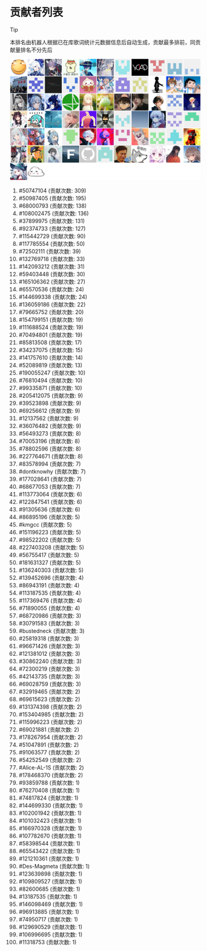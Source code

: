 # 贡献者列表

> [!TIP]
> 本排名由机器人根据已在库歌词统计元数据信息后自动生成，贡献最多排前，同贡献量排名不分先后

![贡献者头像画廊](./CONTRIBUTORS.svg)

1. #50747104 (贡献次数: 309)
2. #50987405 (贡献次数: 195)
3. #68000793 (贡献次数: 138)
4. #108002475 (贡献次数: 136)
5. #37899975 (贡献次数: 131)
6. #92374733 (贡献次数: 127)
7. #115442729 (贡献次数: 90)
8. #117785554 (贡献次数: 50)
9. #72502111 (贡献次数: 39)
10. #132769718 (贡献次数: 33)
11. #142093212 (贡献次数: 31)
12. #59403448 (贡献次数: 30)
13. #165106362 (贡献次数: 27)
14. #65570536 (贡献次数: 24)
15. #144699338 (贡献次数: 24)
16. #136059186 (贡献次数: 22)
17. #79665752 (贡献次数: 20)
18. #154799151 (贡献次数: 19)
19. #111688524 (贡献次数: 19)
20. #70494801 (贡献次数: 19)
21. #85813508 (贡献次数: 17)
22. #34237075 (贡献次数: 15)
23. #141757610 (贡献次数: 14)
24. #52089819 (贡献次数: 13)
25. #190055247 (贡献次数: 10)
26. #76810494 (贡献次数: 10)
27. #99335871 (贡献次数: 10)
28. #205412075 (贡献次数: 9)
29. #39523898 (贡献次数: 9)
30. #69256612 (贡献次数: 9)
31. #12137562 (贡献次数: 9)
32. #36076482 (贡献次数: 9)
33. #56493273 (贡献次数: 8)
34. #70053196 (贡献次数: 8)
35. #78802596 (贡献次数: 8)
36. #227764671 (贡献次数: 8)
37. #83578994 (贡献次数: 7)
38. #dontknowhy (贡献次数: 7)
39. #177028641 (贡献次数: 7)
40. #68677053 (贡献次数: 7)
41. #113773064 (贡献次数: 6)
42. #122847541 (贡献次数: 6)
43. #91305636 (贡献次数: 6)
44. #86895196 (贡献次数: 5)
45. #kmgcc (贡献次数: 5)
46. #151196223 (贡献次数: 5)
47. #98522202 (贡献次数: 5)
48. #227403208 (贡献次数: 5)
49. #56755417 (贡献次数: 5)
50. #181631327 (贡献次数: 5)
51. #136240303 (贡献次数: 5)
52. #139452696 (贡献次数: 4)
53. #86943191 (贡献次数: 4)
54. #113187535 (贡献次数: 4)
55. #117369476 (贡献次数: 4)
56. #71890055 (贡献次数: 4)
57. #68720986 (贡献次数: 3)
58. #30791583 (贡献次数: 3)
59. #bustedneck (贡献次数: 3)
60. #25819318 (贡献次数: 3)
61. #96671426 (贡献次数: 3)
62. #121381012 (贡献次数: 3)
63. #30862240 (贡献次数: 3)
64. #72300219 (贡献次数: 3)
65. #42143735 (贡献次数: 3)
66. #69028759 (贡献次数: 3)
67. #32919465 (贡献次数: 2)
68. #69615623 (贡献次数: 2)
69. #131374398 (贡献次数: 2)
70. #153404985 (贡献次数: 2)
71. #115996223 (贡献次数: 2)
72. #69021881 (贡献次数: 2)
73. #178267954 (贡献次数: 2)
74. #51047891 (贡献次数: 2)
75. #91063577 (贡献次数: 2)
76. #54252549 (贡献次数: 2)
77. #Alice-AL-1S (贡献次数: 2)
78. #178468370 (贡献次数: 2)
79. #93859788 (贡献次数: 1)
80. #76270408 (贡献次数: 1)
81. #74817824 (贡献次数: 1)
82. #144699330 (贡献次数: 1)
83. #102001942 (贡献次数: 1)
84. #101032423 (贡献次数: 1)
85. #166970328 (贡献次数: 1)
86. #107782670 (贡献次数: 1)
87. #58398544 (贡献次数: 1)
88. #65543422 (贡献次数: 1)
89. #121210361 (贡献次数: 1)
90. #Des-Magmeta (贡献次数: 1)
91. #123639898 (贡献次数: 1)
92. #109809527 (贡献次数: 1)
93. #82600685 (贡献次数: 1)
94. #13187535 (贡献次数: 1)
95. #146098469 (贡献次数: 1)
96. #96913885 (贡献次数: 1)
97. #74950717 (贡献次数: 1)
98. #129690529 (贡献次数: 1)
99. #106996695 (贡献次数: 1)
100. #11318753 (贡献次数: 1)
